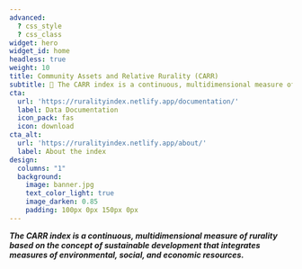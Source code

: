```yaml
---
advanced:
  ? css_style
  ? css_class
widget: hero
widget_id: home
headless: true
weight: 10
title: Community Assets and Relative Rurality (CARR)
subtitle: 🧱 The CARR index is a continuous, multidimensional measure of rurality based on the concept of sustainable development that integrates measures of environmental, social, and economic resources. 🧱
cta:
  url: 'https://ruralityindex.netlify.app/documentation/'
  label: Data Documentation
  icon_pack: fas
  icon: download
cta_alt:
  url: 'https://ruralityindex.netlify.app/about/'
  label: About the index
design:
  columns: "1"
  background:
    image: banner.jpg
    text_color_light: true
    image_darken: 0.85
    padding: 100px 0px 150px 0px
---
```

***The CARR index is a continuous, multidimensional measure of rurality based on the concept of sustainable development that integrates measures of environmental, social, and economic resources.***
